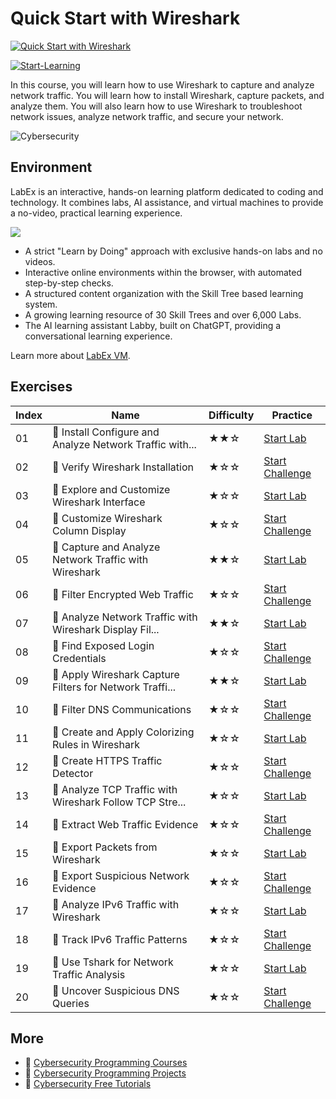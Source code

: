# Quick Start with Wireshark

[![Quick Start with Wireshark](https://cover-creator.labex.io/quick-start-with-wireshark.png)](https://labex.io/courses/quick-start-with-wireshark)

[![Start-Learning](https://img.shields.io/badge/Start-Learning-whitesmoke?style=for-the-badge)](https://labex.io/courses/quick-start-with-wireshark)

In this course, you will learn how to use Wireshark to capture and analyze network traffic. You will learn how to install Wireshark, capture packets, and analyze them. You will also learn how to use Wireshark to troubleshoot network issues, analyze network traffic, and secure your network.

![Cybersecurity](https://img.shields.io/badge/Cybersecurity-whitesmoke?style=for-the-badge&logo=cybersecurity)


## Environment

LabEx is an interactive, hands-on learning platform dedicated to coding and technology. It combines labs, AI assistance, and virtual machines to provide a no-video, practical learning experience.

![](https://tutorial-screenshot.getvm.io/images/vm-1725247253.png)

- A strict "Learn by Doing" approach with exclusive hands-on labs and no videos.
- Interactive online environments within the browser, with automated step-by-step checks.
- A structured content organization with the Skill Tree based learning system.
- A growing learning resource of 30 Skill Trees and over 6,000 Labs.
- The AI learning assistant Labby, built on ChatGPT, providing a conversational learning experience.

Learn more about [LabEx VM](https://support.labex.io/using-labex/virtual-machine).

## Exercises

|   Index | Name                                                     | Difficulty   | Practice                                                                                                                                         |
|---------|----------------------------------------------------------|--------------|--------------------------------------------------------------------------------------------------------------------------------------------------|
|      01 | 📖 Install Configure and Analyze Network Traffic with... | ★★☆          | <a target='_blank' href='https://labex.io/tutorials/wireshark-install-configure-and-analyze-network-traffic-with-wireshark-415947'>Start Lab</a> |
|      02 | 🎯 Verify Wireshark Installation                         | ★☆☆          | <a target='_blank' href='https://labex.io/tutorials/wireshark-verify-wireshark-installation-548783'>Start Challenge</a>                          |
|      03 | 📖 Explore and Customize Wireshark Interface             | ★☆☆          | <a target='_blank' href='https://labex.io/tutorials/wireshark-explore-and-customize-wireshark-interface-415949'>Start Lab</a>                    |
|      04 | 🎯 Customize Wireshark Column Display                    | ★☆☆          | <a target='_blank' href='https://labex.io/tutorials/wireshark-customize-wireshark-column-display-548785'>Start Challenge</a>                     |
|      05 | 📖 Capture and Analyze Network Traffic with Wireshark    | ★★☆          | <a target='_blank' href='https://labex.io/tutorials/wireshark-capture-and-analyze-network-traffic-with-wireshark-415956'>Start Lab</a>           |
|      06 | 🎯 Filter Encrypted Web Traffic                          | ★☆☆          | <a target='_blank' href='https://labex.io/tutorials/wireshark-filter-encrypted-web-traffic-548806'>Start Challenge</a>                           |
|      07 | 📖 Analyze Network Traffic with Wireshark Display Fil... | ★★☆          | <a target='_blank' href='https://labex.io/tutorials/wireshark-analyze-network-traffic-with-wireshark-display-filters-415944'>Start Lab</a>       |
|      08 | 🎯 Find Exposed Login Credentials                        | ★☆☆          | <a target='_blank' href='https://labex.io/tutorials/wireshark-find-exposed-login-credentials-548820'>Start Challenge</a>                         |
|      09 | 📖 Apply Wireshark Capture Filters for Network Traffi... | ★★☆          | <a target='_blank' href='https://labex.io/tutorials/wireshark-apply-wireshark-capture-filters-for-network-traffic-analysis-415940'>Start Lab</a> |
|      10 | 🎯 Filter DNS Communications                             | ★☆☆          | <a target='_blank' href='https://labex.io/tutorials/wireshark-filter-dns-communications-548826'>Start Challenge</a>                              |
|      11 | 📖 Create and Apply Colorizing Rules in Wireshark        | ★☆☆          | <a target='_blank' href='https://labex.io/tutorials/wireshark-create-and-apply-colorizing-rules-in-wireshark-415941'>Start Lab</a>               |
|      12 | 🎯 Create HTTPS Traffic Detector                         | ★☆☆          | <a target='_blank' href='https://labex.io/tutorials/wireshark-create-https-traffic-detector-548831'>Start Challenge</a>                          |
|      13 | 📖 Analyze TCP Traffic with Wireshark Follow TCP Stre... | ★☆☆          | <a target='_blank' href='https://labex.io/tutorials/wireshark-analyze-tcp-traffic-with-wireshark-follow-tcp-stream-feature-415946'>Start Lab</a> |
|      14 | 🎯 Extract Web Traffic Evidence                          | ★☆☆          | <a target='_blank' href='https://labex.io/tutorials/wireshark-extract-web-traffic-evidence-548842'>Start Challenge</a>                           |
|      15 | 📖 Export Packets from Wireshark                         | ★☆☆          | <a target='_blank' href='https://labex.io/tutorials/wireshark-export-packets-from-wireshark-415945'>Start Lab</a>                                |
|      16 | 🎯 Export Suspicious Network Evidence                    | ★☆☆          | <a target='_blank' href='https://labex.io/tutorials/wireshark-export-suspicious-network-evidence-548847'>Start Challenge</a>                     |
|      17 | 📖 Analyze IPv6 Traffic with Wireshark                   | ★☆☆          | <a target='_blank' href='https://labex.io/tutorials/wireshark-analyze-ipv6-traffic-with-wireshark-415950'>Start Lab</a>                          |
|      18 | 🎯 Track IPv6 Traffic Patterns                           | ★☆☆          | <a target='_blank' href='https://labex.io/tutorials/wireshark-track-ipv6-traffic-patterns-548851'>Start Challenge</a>                            |
|      19 | 📖 Use Tshark for Network Traffic Analysis               | ★☆☆          | <a target='_blank' href='https://labex.io/tutorials/wireshark-use-tshark-for-network-traffic-analysis-415942'>Start Lab</a>                      |
|      20 | 🎯 Uncover Suspicious DNS Queries                        | ★☆☆          | <a target='_blank' href='https://labex.io/tutorials/wireshark-uncover-suspicious-dns-queries-548854'>Start Challenge</a>                         |

## More

- 🔗 [Cybersecurity Programming Courses](https://github.com/labex-labs/awesome-programming-courses)
- 🔗 [Cybersecurity Programming Projects](https://github.com/labex-labs/awesome-programming-projects)
- 🔗 [Cybersecurity Free Tutorials](https://github.com/labex-labs/cybersecurity-free-tutorials)

